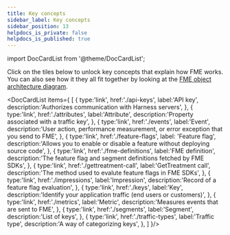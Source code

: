 ```yaml
---
title: Key concepts
sidebar_label: Key concepts
sidebar_position: 13
helpdocs_is_private: false
helpdocs_is_published: true
---
```


import DocCardList from '@theme/DocCardList';

Click on the tiles below to unlock key concepts that explain how FME works. You can also see how it they all fit together by looking at the [FME object architecture diagram](./fme-object-architecture-diagram).

<!-- DocCardList / -->

<DocCardList items={
  [
    { 
      type:'link', 
      href:'./api-keys',
      label:'API key',
      description:'Authorizes communication with Harness servers',
    },
    { 
      type:'link', 
      href:'./attributes',
      label:'Attribute',
      description:'Property associated with a traffic key',
    },
    { 
      type:'link', 
      href:'./events',
      label:'Event',
      description:'User action, performance measurement, or error exception that you send to FME',
    },
    { 
      type:'link', 
      href:'./feature-flags',
      label: 'Feature flag',
      description:'Allows you to enable or disable a feature without deploying source code',
    },
    { 
      type:'link', 
      href:'./fme-definitions',
      label:'FME definition',
      description:'The feature flag and segment definitions fetched by FME SDKs',
    },
    { 
      type:'link', 
      href:'./gettreatment-call',
      label:'GetTreatment call',
      description:'The method used to evalute feature flags in FME SDKs',
    },
    { 
      type:'link', 
      href:'./impressions',
      label:'Impression',
      description:'Record of a feature flag evaluation',
    },
    { 
      type:'link', 
      href:'./keys',
      label:'Key',
      description:'Identify your application traffic (end users or customers)',
    },
    { 
      type:'link', 
      href:'./metrics',
      label:'Metric',
      description:'Measures events that are sent to FME',
    },
    { 
      type:'link', 
      href:'./segments',
      label:'Segment',
      description:'List of keys',
    },
    { 
      type:'link', 
      href:'./traffic-types',
      label:'Traffic type',
      description:'A way of categorizing keys',
    },
  ]
}/>